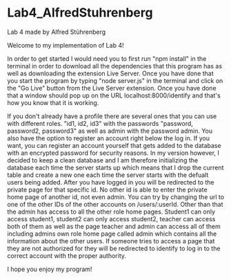 # Lab4_AlfredStuhrenberg
Lab 4 made by Alfred Stührenberg

Welcome to my implementation of Lab 4! 

In order to get started I would need you to first run "npm install" in the terminal in order to download all the dependencies that this program has as well as downloading the extension Live Server. Once you have done that you start the program by typing "node server.js" in the terminal and click on the "Go Live" button from the Live Server extension. Once you have done that a window should pop up on the URL localhost:8000/identify and that's how you know that it is working.

If you don't already have a profile there are several ones that you can use with different roles. "id1, id2, id3" with the passwords "password, password2, password3" as well as admin with the password admin. You also have the option to register an account right below the log in. If you want, you can register an account yourself that gets added to the database with an encrypted password for security reasons. In my version however, I decided to keep a clean database and I am therefore initializing the database each time the server starts up which means that I drop the current table and create a new one each time the server starts with the defualt users being added. After you have logged in you will be redirected to the private page for that specific id. No other id is able to enter the private home page of another id, not even admin. You can try by changing the url to one of the other IDs of the other accounts on /users/:userId. Other than that the admin has access to all the other role home pages. Student1 can only access student1, student2 can only access student2, teacher can access both of them as well as the page teacher and admin can access all of them including admins own role home page called admin which contains all the information about the other users. If someone tries to access a page that they are not authorized for they will be redirected to identify to log in to the correct account with the proper authority. 

I hope you enjoy my program!